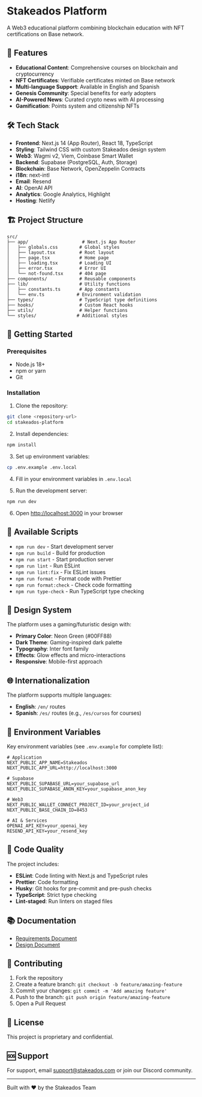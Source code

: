 # Stakeados Platform

A Web3 educational platform combining blockchain education with NFT certifications on Base network.

## 🚀 Features

- **Educational Content**: Comprehensive courses on blockchain and cryptocurrency
- **NFT Certificates**: Verifiable certificates minted on Base network
- **Multi-language Support**: Available in English and Spanish
- **Genesis Community**: Special benefits for early adopters
- **AI-Powered News**: Curated crypto news with AI processing
- **Gamification**: Points system and citizenship NFTs

## 🛠 Tech Stack

- **Frontend**: Next.js 14 (App Router), React 18, TypeScript
- **Styling**: Tailwind CSS with custom Stakeados design system
- **Web3**: Wagmi v2, Viem, Coinbase Smart Wallet
- **Backend**: Supabase (PostgreSQL, Auth, Storage)
- **Blockchain**: Base Network, OpenZeppelin Contracts
- **i18n**: next-intl
- **Email**: Resend
- **AI**: OpenAI API
- **Analytics**: Google Analytics, Highlight
- **Hosting**: Netlify

## 🏗 Project Structure

```
src/
├── app/                    # Next.js App Router
│   ├── globals.css        # Global styles
│   ├── layout.tsx         # Root layout
│   ├── page.tsx           # Home page
│   ├── loading.tsx        # Loading UI
│   ├── error.tsx          # Error UI
│   └── not-found.tsx      # 404 page
├── components/            # Reusable components
├── lib/                   # Utility functions
│   ├── constants.ts       # App constants
│   └── env.ts            # Environment validation
├── types/                 # TypeScript type definitions
├── hooks/                 # Custom React hooks
├── utils/                 # Helper functions
└── styles/               # Additional styles
```

## 🚦 Getting Started

### Prerequisites

- Node.js 18+
- npm or yarn
- Git

### Installation

1. Clone the repository:

```bash
git clone <repository-url>
cd stakeados-platform
```

2. Install dependencies:

```bash
npm install
```

3. Set up environment variables:

```bash
cp .env.example .env.local
```

4. Fill in your environment variables in `.env.local`

5. Run the development server:

```bash
npm run dev
```

6. Open [http://localhost:3000](http://localhost:3000) in your browser

## 📝 Available Scripts

- `npm run dev` - Start development server
- `npm run build` - Build for production
- `npm run start` - Start production server
- `npm run lint` - Run ESLint
- `npm run lint:fix` - Fix ESLint issues
- `npm run format` - Format code with Prettier
- `npm run format:check` - Check code formatting
- `npm run type-check` - Run TypeScript type checking

## 🎨 Design System

The platform uses a gaming/futuristic design with:

- **Primary Color**: Neon Green (#00FF88)
- **Dark Theme**: Gaming-inspired dark palette
- **Typography**: Inter font family
- **Effects**: Glow effects and micro-interactions
- **Responsive**: Mobile-first approach

## 🌐 Internationalization

The platform supports multiple languages:

- **English**: `/en/` routes
- **Spanish**: `/es/` routes (e.g., `/es/cursos` for courses)

## 🔧 Environment Variables

Key environment variables (see `.env.example` for complete list):

```env
# Application
NEXT_PUBLIC_APP_NAME=Stakeados
NEXT_PUBLIC_APP_URL=http://localhost:3000

# Supabase
NEXT_PUBLIC_SUPABASE_URL=your_supabase_url
NEXT_PUBLIC_SUPABASE_ANON_KEY=your_supabase_anon_key

# Web3
NEXT_PUBLIC_WALLET_CONNECT_PROJECT_ID=your_project_id
NEXT_PUBLIC_BASE_CHAIN_ID=8453

# AI & Services
OPENAI_API_KEY=your_openai_key
RESEND_API_KEY=your_resend_key
```

## 🧪 Code Quality

The project includes:

- **ESLint**: Code linting with Next.js and TypeScript rules
- **Prettier**: Code formatting
- **Husky**: Git hooks for pre-commit and pre-push checks
- **TypeScript**: Strict type checking
- **Lint-staged**: Run linters on staged files

## 📚 Documentation

- [Requirements Document](./docs/requirements.md)
- [Design Document](./docs/design.md)

## 🤝 Contributing

1. Fork the repository
2. Create a feature branch: `git checkout -b feature/amazing-feature`
3. Commit your changes: `git commit -m 'Add amazing feature'`
4. Push to the branch: `git push origin feature/amazing-feature`
5. Open a Pull Request

## 📄 License

This project is proprietary and confidential.

## 🆘 Support

For support, email support@stakeados.com or join our Discord community.

---

Built with ❤️ by the Stakeados Team
